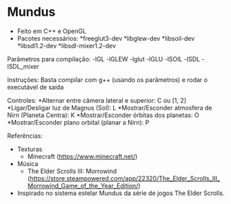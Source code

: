# Mundus

- Feito em C++ e OpenGL
- Pacotes necessários:
*freeglut3-dev
*libglew-dev
*libsoil-dev
*libsdl1.2-dev
*libsdl-mixer1.2-dev

Parâmetros para compilação:
-lGL -lGLEW -lglut -lGLU -lSOIL -lSDL -lSDL_mixer

Instruções:
Basta compilar com g++ (usando os parâmetros) e rodar o executável de saída

Controles:
*Alternar entre câmera lateral e superior: C ou [1, 2]
*Ligar/Desligar luz de Magnus (Sol): L
*Mostrar/Esconder atmosfera de Nirn (Planeta Centra): K
*Mostrar/Esconder órbitas dos planetas: O
*Mostrar/Esconder plano orbital (planar a Nirn): P

Referências:

- Texturas 
    - Minecraft (https://www.minecraft.net/)
- Música
  - The Elder Scrolls III: Morrowind (https://store.steampowered.com/app/22320/The_Elder_Scrolls_III_Morrowind_Game_of_the_Year_Edition/)
- Inspirado no sistema estelar Mundus da série de jogos The Elder Scrolls.
